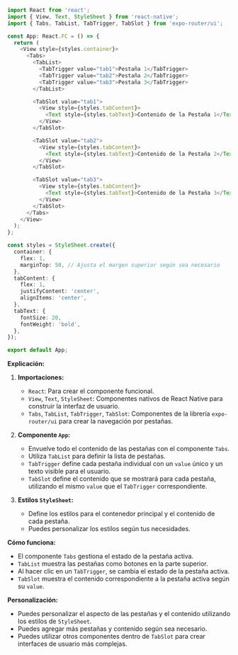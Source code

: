 ```typescript
import React from 'react';
import { View, Text, StyleSheet } from 'react-native';
import { Tabs, TabList, TabTrigger, TabSlot } from 'expo-router/ui';

const App: React.FC = () => {
  return (
    <View style={styles.container}>
      <Tabs>
        <TabList>
          <TabTrigger value="tab1">Pestaña 1</TabTrigger>
          <TabTrigger value="tab2">Pestaña 2</TabTrigger>
          <TabTrigger value="tab3">Pestaña 3</TabTrigger>
        </TabList>

        <TabSlot value="tab1">
          <View style={styles.tabContent}>
            <Text style={styles.tabText}>Contenido de la Pestaña 1</Text>
          </View>
        </TabSlot>

        <TabSlot value="tab2">
          <View style={styles.tabContent}>
            <Text style={styles.tabText}>Contenido de la Pestaña 2</Text>
          </View>
        </TabSlot>

        <TabSlot value="tab3">
          <View style={styles.tabContent}>
            <Text style={styles.tabText}>Contenido de la Pestaña 3</Text>
          </View>
        </TabSlot>
      </Tabs>
    </View>
  );
};

const styles = StyleSheet.create({
  container: {
    flex: 1,
    marginTop: 50, // Ajusta el margen superior según sea necesario
  },
  tabContent: {
    flex: 1,
    justifyContent: 'center',
    alignItems: 'center',
  },
  tabText: {
    fontSize: 20,
    fontWeight: 'bold',
  },
});

export default App;
```

**Explicación:**

1. **Importaciones:**
   - `React`: Para crear el componente funcional.
   - `View`, `Text`, `StyleSheet`: Componentes nativos de React Native para construir la interfaz de usuario.
   - `Tabs`, `TabList`, `TabTrigger`, `TabSlot`: Componentes de la librería `expo-router/ui` para crear la navegación por pestañas.

2. **Componente `App`:**
   - Envuelve todo el contenido de las pestañas con el componente `Tabs`.
   - Utiliza `TabList` para definir la lista de pestañas.
   - `TabTrigger` define cada pestaña individual con un `value` único y un texto visible para el usuario.
   - `TabSlot` define el contenido que se mostrará para cada pestaña, utilizando el mismo `value` que el `TabTrigger` correspondiente.

3. **Estilos `StyleSheet`:**
   - Define los estilos para el contenedor principal y el contenido de cada pestaña.
   - Puedes personalizar los estilos según tus necesidades.

**Cómo funciona:**

- El componente `Tabs` gestiona el estado de la pestaña activa.
- `TabList` muestra las pestañas como botones en la parte superior.
- Al hacer clic en un `TabTrigger`, se cambia el estado de la pestaña activa.
- `TabSlot` muestra el contenido correspondiente a la pestaña activa según su `value`.

**Personalización:**

- Puedes personalizar el aspecto de las pestañas y el contenido utilizando los estilos de `StyleSheet`.
- Puedes agregar más pestañas y contenido según sea necesario.
- Puedes utilizar otros componentes dentro de `TabSlot` para crear interfaces de usuario más complejas.

